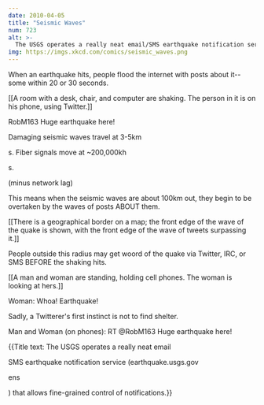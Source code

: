 ```yaml
---
date: 2010-04-05
title: "Seismic Waves"
num: 723
alt: >-
  The USGS operates a really neat email/SMS earthquake notification service (earthquake.usgs.gov/ens/) that allows fine-grained control of notifications.
img: https://imgs.xkcd.com/comics/seismic_waves.png
---
```

When an earthquake hits, people flood the internet with posts about it--some within 20 or 30 seconds.

[[A room with a desk, chair, and computer are shaking. The person in it is on his phone, using Twitter.]]

RobM163  Huge earthquake here!

Damaging seismic waves travel at 3-5km

s. Fiber signals move at ~200,000kh

s.

(minus network lag)

This means when the seismic waves are about 100km out, they begin to be overtaken by the waves of posts ABOUT them.

[[There is a geographical border on a map; the front edge of the wave of the quake is shown, with the front edge of the wave of tweets surpassing it.]]

People outside this radius may get woord of the quake via Twitter, IRC, or SMS BEFORE the shaking hits.

[[A man and woman are standing, holding cell phones. The woman is looking at hers.]]

Woman: Whoa! Earthquake!

Sadly, a Twitterer's first instinct is not to find shelter.

Man and Woman (on phones): RT @RobM163  Huge earthquake here!

{{Title text: The USGS operates a really neat email

SMS earthquake notification service (earthquake.usgs.gov

ens

) that allows fine-grained control of notifications.}}
